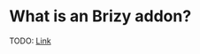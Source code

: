# What is an Brizy addon?

TODO: [Link](https://developers.elementor.com/docs/getting-started/addons/)

